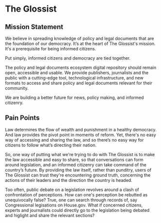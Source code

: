 # The Glossist


## Mission Statement
We believe in spreading knowledge of policy and legal documents that are the foundation of our democracy. It’s at the heart of The Glossist's mission. It's a prerequisite for being informed citizens.

Put simply, informed citizens and democracy are tied together.

The policy and legal documents ecosystem digital repository should remain open, accessible and usable. We provide publishers, journalists and the public with a cutting-edge tool, technological infrastructure, and new formats to access and share policy and legal documents relevant for their community.

We are building a better future for news, policy making, and informed citizenry.

## Pain Points
Law determines the flow of wealth and punishment in a healthy democracy. And law provides the pivot point in moments of reform. Yet, there's no easy way of accessing and sharing the law, and so there’s no easy way for citizens to follow what’s directing their nation.

So, one way of putting what we're trying to do with The Glossist is to make the law accessible and easy to share, so that conversations can form around legislation, and an informed citizenry can take command of the country’s future. By providing the law itself, rather than punditry, users of The Glossist can trust they're encountering ground truth, concerning the actions of their leaders and the direction the country is headed.

Too often, public debate on a legislation revolves around a clash of confrontation of perceptions. How can one's perception be rebutted as unequivocally false? True, one can search through records of, say Congressional legisations on House.gov. What if concerned citizens, experts and journalists could directly go to the legislation being debated and higlight and share the relevant sections?
